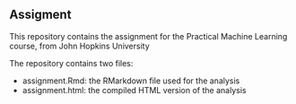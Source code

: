 ## Assigment

This repository contains the assignment for the Practical Machine Learning course, from John Hopkins University

The repository contains two files:

 - assignment.Rmd: the RMarkdown file used for the analysis
 - assignment.html: the compiled HTML version of the analysis